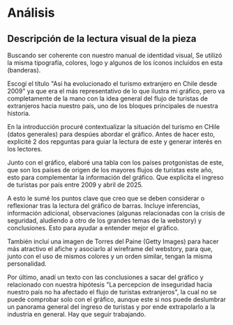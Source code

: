 # Análisis

## Descripción de la lectura visual de la pieza

Buscando ser coherente con nuestro manual de identidad visual, Se utilizó la misma tipografía, colores, logo y algunos de los íconos incluidos en esta (banderas).

Escogí el título "Así ha evolucionado el turismo extranjero en Chile desde 2009" ya que era el más representativo de lo que ilustra mi gráfico, pero va completamente de la mano con la idea general del flujo de turistas de extranjeros hacia nuestro país, uno de los bloques principales de nuestra historia. 

En la introducción procuré contextualizar la situación del turismo en CHile (datos generales) para despúes abordar el gráfico. Antes de hacer esto, explicité 2 dos repguntas para guiar la lectura de este y generar interés en los lectores.  

Junto con el gráfico, elaboré una tabla con los países protgonistas de este, que son los países de origen de los mayores flujos de turistas este año, esto para complementar la información del gráfico. Que explicita el ingreso de turistas por país entre 2009 y abril de 2025.

A esto le sumé los puntos clave que creo que se deben considerar o reflexionar tras la lectura del gráfico de barras. Incluye inferencias, información adicional, observaciones (algunas relacionadas con la crisis de seguridad, aludiendo a otro de los grandes temas de la webstory) y conclusiones. Esto para ayudar a entender mejor el gráfico.

También incluí una imagen de Torres del Paine (Getty Images) para hacer más atractivo el afiche y asociarlo al wireframe del webstory, para que, junto con el uso de mismos colores y un orden similar, tengan la misma personalidad. 

Por último, anadí un texto con las conclusiones a sacar del gráfico y relacionado con nuestra hipótesis "La percepcion de inseguridad hacia nuestro país no ha afectado el flujo de turistas extranjeros", la cual no se puede comprobar solo con el gráfico, aunque este si nos puede deslumbrar un panorama general del ingreso de turistas y por ende extrapolarlo a la industria en general. Hay que seguir trabajando.



